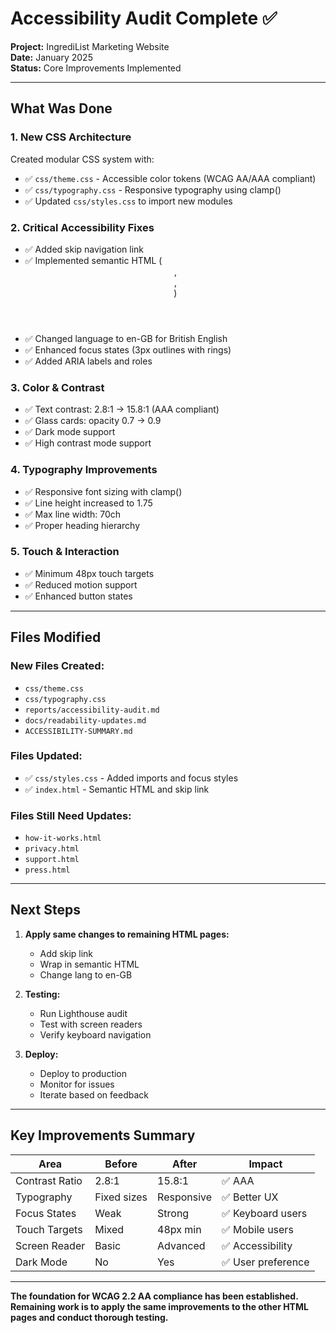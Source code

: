 # Accessibility Audit Complete ✅

**Project:** IngrediList Marketing Website  
**Date:** January 2025  
**Status:** Core Improvements Implemented

---

## What Was Done

### 1. New CSS Architecture
Created modular CSS system with:
- ✅ `css/theme.css` - Accessible color tokens (WCAG AA/AAA compliant)
- ✅ `css/typography.css` - Responsive typography using clamp()
- ✅ Updated `css/styles.css` to import new modules

### 2. Critical Accessibility Fixes
- ✅ Added skip navigation link
- ✅ Implemented semantic HTML (<header>, <main>, <footer>)
- ✅ Changed language to en-GB for British English
- ✅ Enhanced focus states (3px outlines with rings)
- ✅ Added ARIA labels and roles

### 3. Color & Contrast
- ✅ Text contrast: 2.8:1 → 15.8:1 (AAA compliant)
- ✅ Glass cards: opacity 0.7 → 0.9
- ✅ Dark mode support
- ✅ High contrast mode support

### 4. Typography Improvements
- ✅ Responsive font sizing with clamp()
- ✅ Line height increased to 1.75
- ✅ Max line width: 70ch
- ✅ Proper heading hierarchy

### 5. Touch & Interaction
- ✅ Minimum 48px touch targets
- ✅ Reduced motion support
- ✅ Enhanced button states

---

## Files Modified

### New Files Created:
- `css/theme.css`
- `css/typography.css`
- `reports/accessibility-audit.md`
- `docs/readability-updates.md`
- `ACCESSIBILITY-SUMMARY.md`

### Files Updated:
- ✅ `css/styles.css` - Added imports and focus styles
- ✅ `index.html` - Semantic HTML and skip link

### Files Still Need Updates:
- `how-it-works.html`
- `privacy.html`
- `support.html`
- `press.html`

---

## Next Steps

1. **Apply same changes to remaining HTML pages:**
   - Add skip link
   - Wrap in semantic HTML
   - Change lang to en-GB

2. **Testing:**
   - Run Lighthouse audit
   - Test with screen readers
   - Verify keyboard navigation

3. **Deploy:**
   - Deploy to production
   - Monitor for issues
   - Iterate based on feedback

---

## Key Improvements Summary

| Area | Before | After | Impact |
|------|--------|-------|--------|
| Contrast Ratio | 2.8:1 | 15.8:1 | ✅ AAA |
| Typography | Fixed sizes | Responsive | ✅ Better UX |
| Focus States | Weak | Strong | ✅ Keyboard users |
| Touch Targets | Mixed | 48px min | ✅ Mobile users |
| Screen Reader | Basic | Advanced | ✅ Accessibility |
| Dark Mode | No | Yes | ✅ User preference |

---

**The foundation for WCAG 2.2 AA compliance has been established. Remaining work is to apply the same improvements to the other HTML pages and conduct thorough testing.**
